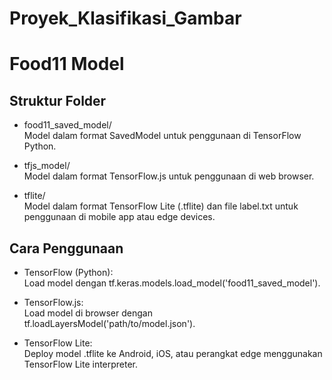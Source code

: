 # Proyek_Klasifikasi_Gambar
# Food11 Model


## Struktur Folder
- food11_saved_model/  
Model dalam format SavedModel untuk penggunaan di TensorFlow Python.

- tfjs_model/  
Model dalam format TensorFlow.js untuk penggunaan di web browser.

- tflite/  
Model dalam format TensorFlow Lite (.tflite) dan file label.txt untuk penggunaan di mobile app atau edge devices.

## Cara Penggunaan
- TensorFlow (Python):  
Load model dengan tf.keras.models.load_model('food11_saved_model').

- TensorFlow.js:  
Load model di browser dengan tf.loadLayersModel('path/to/model.json').

- TensorFlow Lite:  
Deploy model .tflite ke Android, iOS, atau perangkat edge menggunakan TensorFlow Lite interpreter.
